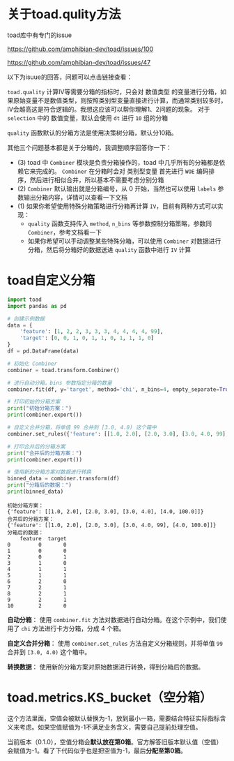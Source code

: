 # 关于toad.qulity方法

toad库中有专门的issue

https://github.com/amphibian-dev/toad/issues/100

https://github.com/amphibian-dev/toad/issues/47



以下为isuue的回答，问题可以点击链接查看：

`toad.quality` 计算IV等需要分箱的指标时，只会对 数值类型 的变量进行分箱，如果原始变量不是数值类型，则按照类别型变量直接进行计算，而通常类别较多时，IV会越高这是符合逻辑的。我想这应该可以帮你理解1、2问题的现象。
对于 `selection` 中的 数值变量，默认会使用 `dt` 进行 `10` 组的分箱



`quality` 函数默认的分箱方法是使用决策树分箱，默认分10箱。

其他三个问题基本都是关于分箱的，我调整顺序回答你一下：

- (3) toad 中 `Combiner` 模块是负责分箱操作的，toad 中几乎所有的分箱都是依赖它来完成的。 `Combiner` 在分箱时会对 类别型变量 首先进行 `WOE` 编码排序，然后进行相似合并，所以基本不需要考虑分别分箱
- (2) `Combiner` 默认输出就是分箱编号，从 0 开始，当然也可以使用 `labels` 参数输出分箱内容，详情可以查看一下文档
- (1) 如果你希望使用特殊分箱策略进行分箱再计算 `IV`，目前有两种方式可以实现：
  - `quality` 函数支持传入 `method`, `n_bins` 等参数控制分箱策略，参数同 `Combiner`，参考文档看一下
  - 如果你希望可以手动调整某些特殊分箱，可以使用 `Combiner` 对数据进行分箱，然后将分箱好的数据送进 `quality` 函数中进行 `IV` 计算



# toad自定义分箱

```python
import toad
import pandas as pd

# 创建示例数据
data = {
    'feature': [1, 2, 2, 3, 3, 3, 4, 4, 4, 4, 99],
    'target': [0, 0, 1, 0, 1, 1, 0, 1, 1, 1, 0]
}
df = pd.DataFrame(data)

# 初始化 Combiner
combiner = toad.transform.Combiner()

# 进行自动分箱，bins 参数指定分箱的数量
combiner.fit(df, y='target', method='chi', n_bins=4, empty_separate=True)

# 打印初始的分箱方案
print("初始分箱方案：")
print(combiner.export())

# 自定义合并分箱，将单值 99 合并到 [3.0, 4.0) 这个箱中
combiner.set_rules({'feature': [[1.0, 2.0], [2.0, 3.0], [3.0, 4.0, 99], [4.0, 100.0]]})

# 打印合并后的分箱方案
print("合并后的分箱方案：")
print(combiner.export())

# 使用新的分箱方案对数据进行转换
binned_data = combiner.transform(df)
print("分箱后的数据：")
print(binned_data)

```

```
初始分箱方案：
{'feature': [[1.0, 2.0], [2.0, 3.0], [3.0, 4.0], [4.0, 100.0]]}
合并后的分箱方案：
{'feature': [[1.0, 2.0], [2.0, 3.0], [3.0, 4.0, 99], [4.0, 100.0]]}
分箱后的数据：
    feature  target
0         0       0
1         0       0
2         0       1
3         1       0
4         1       1
5         1       1
6         2       0
7         2       1
8         2       1
9         2       1
10        2       0

```

**自动分箱**： 使用 `combiner.fit` 方法对数据进行自动分箱。在这个示例中，我们使用了 `chi` 方法进行卡方分箱，分成 4 个箱。

**自定义合并分箱**： 使用 `combiner.set_rules` 方法自定义分箱规则，并将单值 `99` 合并到 `[3.0, 4.0)` 这个箱中。

**转换数据**： 使用新的分箱方案对原始数据进行转换，得到分箱后的数据。




# toad.metrics.KS_bucket（空分箱）

这个方法里面，空值会被默认替换为-1，放到最小一箱，需要结合特征实际指标含义来考虑。如果空值赋值为-1不满足业务含义，需要自己提前处理空值。

当前版本（0.1.0），空值分箱会**默认放在第0箱**。官方解答旧版本默认值（空值）会赋值为-1。看了下代码似乎也是把空值为-1，最后**分配至第0箱**。